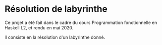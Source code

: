 # Résolution de labyrinthe

Ce projet a été fait dans le cadre du cours Programmation fonctionnelle en Haskell L2, et rendu en mai 2020.

Il consiste en la résolution d'un labyrinthe donné.
